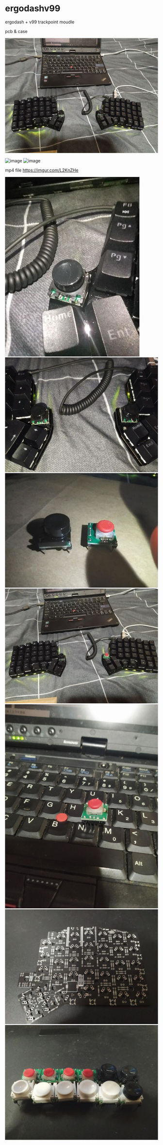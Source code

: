 # ergodashv99
ergodash + v99 trackpoint moudle

pcb & case

![image](https://github.com/ouser555/ergodashv99/blob/main/001.jpg)

![image](https://github.com/ouser555/ergodashv99/blob/main/Imgur-%20The%20magic%20of%20the%20Internet%20(2).gif)
![image](https://github.com/ouser555/ergodashv99/raw/main/Imgur-%20The%20magic%20of%20the%20Internet%20(2).gif)

mp4 file https://imgur.com/L2KnZHe

![image](https://github.com/ouser555/ergodashv99/blob/main/002.jpeg)
![image](https://github.com/ouser555/ergodashv99/blob/main/003.jpeg)
![image](https://github.com/ouser555/ergodashv99/blob/main/004.jpeg)
![image](https://github.com/ouser555/ergodashv99/blob/main/005.jpeg)
![image](https://github.com/ouser555/ergodashv99/blob/main/006.jpeg)
![image](https://github.com/ouser555/ergodashv99/blob/main/007.jpg)
![image](https://github.com/ouser555/ergodashv99/blob/main/008.jpg)
